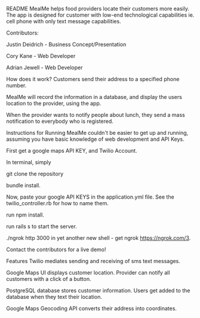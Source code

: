 README
MealMe helps food providers locate their customers more easily. The app is designed for customer with low-end technological capabilities ie. cell phone with only text message capabilities.

Contributors:

Justin Deidrich - Business Concept/Presentation

Cory Kane - Web Developer

Adrian Jewell - Web Developer

How does it work?
Customers send their address to a specified phone number.

MealMe will record the information in a database, and display the users location to the provider, using the app.

When the provider wants to notify people about lunch, they send a mass notification to everybody who is registered.

Instructions for Running
MealMe couldn't be easier to get up and running, assuming you have basic knowledge of web development and API Keys.

First get a google maps API KEY, and Twilio Account.

In terminal, simply

git clone the repository

bundle install.

Now, paste your google API KEYS in the application.yml file. See the twilio_controller.rb for how to name them.

run npm install.

run rails s to start the server.

./ngrok http 3000 in yet another new shell - get ngrok https://ngrok.com/3.

Contact the contributors for a live demo!

Features
Twilio mediates sending and receiving of sms text messages.

Google Maps UI displays customer location. Provider can notify all customers with a click of a button.

PostgreSQL database stores customer information. Users get added to the database when they text their location.

Google Maps Geocoding API converts their address into coordinates.
